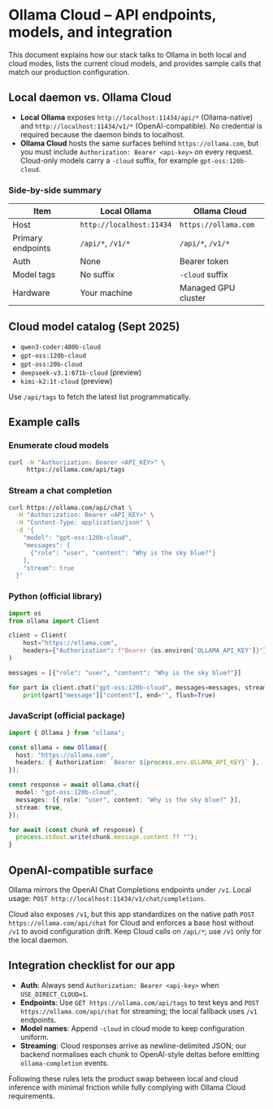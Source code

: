 # Ollama Cloud – API endpoints, models, and integration

This document explains how our stack talks to Ollama in both local and cloud modes, lists the current cloud models, and provides sample calls that match our production configuration.

## Local daemon vs. Ollama Cloud

- **Local Ollama** exposes `http://localhost:11434/api/*` (Ollama-native) and `http://localhost:11434/v1/*` (OpenAI-compatible). No credential is required because the daemon binds to localhost.
- **Ollama Cloud** hosts the same surfaces behind `https://ollama.com`, but you must include `Authorization: Bearer <api-key>` on every request. Cloud-only models carry a `-cloud` suffix, for example `gpt-oss:120b-cloud`.

### Side-by-side summary

| Item | Local Ollama | Ollama Cloud |
| --- | --- | --- |
| Host | `http://localhost:11434` | `https://ollama.com` |
| Primary endpoints | `/api/*`, `/v1/*` | `/api/*`, `/v1/*` |
| Auth | None | Bearer token |
| Model tags | No suffix | `-cloud` suffix |
| Hardware | Your machine | Managed GPU cluster |

## Cloud model catalog (Sept 2025)

- `qwen3-coder:480b-cloud`
- `gpt-oss:120b-cloud`
- `gpt-oss:20b-cloud`
- `deepseek-v3.1:671b-cloud` (preview)
- `kimi-k2:1t-cloud` (preview)

Use `/api/tags` to fetch the latest list programmatically.

## Example calls

### Enumerate cloud models

```bash
curl -H "Authorization: Bearer <API_KEY>" \
     https://ollama.com/api/tags
```

### Stream a chat completion

```bash
curl https://ollama.com/api/chat \
  -H "Authorization: Bearer <API_KEY>" \
  -H "Content-Type: application/json" \
  -d '{
    "model": "gpt-oss:120b-cloud",
    "messages": [
      {"role": "user", "content": "Why is the sky blue?"}
    ],
    "stream": true
  }'
```

### Python (official library)

```python
import os
from ollama import Client

client = Client(
    host="https://ollama.com",
    headers={"Authorization": f"Bearer {os.environ['OLLAMA_API_KEY']}"},
)

messages = [{"role": "user", "content": "Why is the sky blue?"}]

for part in client.chat("gpt-oss:120b-cloud", messages=messages, stream=True):
    print(part["message"]["content"], end="", flush=True)
```

### JavaScript (official package)

```ts
import { Ollama } from "ollama";

const ollama = new Ollama({
  host: "https://ollama.com",
  headers: { Authorization: `Bearer ${process.env.OLLAMA_API_KEY}` },
});

const response = await ollama.chat({
  model: "gpt-oss:120b-cloud",
  messages: [{ role: "user", content: "Why is the sky blue?" }],
  stream: true,
});

for await (const chunk of response) {
  process.stdout.write(chunk.message.content ?? "");
}
```

## OpenAI-compatible surface

Ollama mirrors the OpenAI Chat Completions endpoints under `/v1`. Local usage: `POST http://localhost:11434/v1/chat/completions`.

Cloud also exposes `/v1`, but this app standardizes on the native path `POST https://ollama.com/api/chat` for Cloud and enforces a base host without `/v1` to avoid configuration drift. Keep Cloud calls on `/api/*`; use `/v1` only for the local daemon.

## Integration checklist for our app

- **Auth**: Always send `Authorization: Bearer <api-key>` when `USE_DIRECT_CLOUD=1`.
- **Endpoints**: Use `GET https://ollama.com/api/tags` to test keys and `POST https://ollama.com/api/chat` for streaming; the local fallback uses `/v1` endpoints.
- **Model names**: Append `-cloud` in cloud mode to keep configuration uniform.
- **Streaming**: Cloud responses arrive as newline-delimited JSON; our backend normalises each chunk to OpenAI-style deltas before emitting `ollama-completion` events.

Following these rules lets the product swap between local and cloud inference with minimal friction while fully complying with Ollama Cloud requirements.
